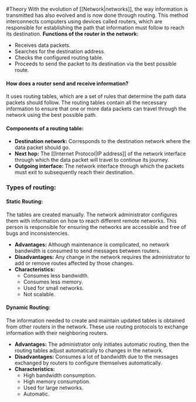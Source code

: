 #Theory 
With the evolution of [[Network|networks]], the way information is transmitted has also evolved and is now done through routing. This method interconnects computers using devices called routers, which are responsible for establishing the path that information must follow to reach its destination.
**Functions of the router in the network:**
- Receives data packets.
- Searches for the destination address.
- Checks the configured routing table.
- Proceeds to send the packet to its destination via the best possible route.
#### How does a router send and receive information?
It uses routing tables, which are a set of rules that determine the path data packets should follow. The routing tables contain all the necessary information to ensure that one or more data packets can travel through the network using the best possible path.
#### Components of a routing table:
- **Destination network:** Corresponds to the destination network where the data packet should go.
- **Next hop:** The [[Internet Protocol|IP address]] of the network interface through which the data packet will travel to continue its journey.
- **Outgoing interface:** The network interface through which the packets must exit to subsequently reach their destination.
### Types of routing:
#### Static Routing:
The tables are created manually. The network administrator configures them with information on how to reach different remote networks. This person is responsible for ensuring the networks are accessible and free of bugs and inconsistencies.
- **Advantages:** Although maintenance is complicated, no network bandwidth is consumed to send messages between routers.
- **Disadvantages:** Any change in the network requires the administrator to add or remove routes affected by those changes.
- **Characteristics:**
    - Consumes less bandwidth.
    - Consumes less memory.
    - Used for small networks.
    - Not scalable.
#### Dynamic Routing:
The information needed to create and maintain updated tables is obtained from other routers in the network. These use routing protocols to exchange information with their neighboring routers.
- **Advantages:** The administrator only initiates automatic routing, then the routing tables adjust automatically to changes in the network.
- **Disadvantages:** Consumes a lot of bandwidth due to the messages exchanged by routers to configure themselves automatically.
- **Characteristics:**
    - High bandwidth consumption.
    - High memory consumption.
    - Used for large networks.
    - Automatic.